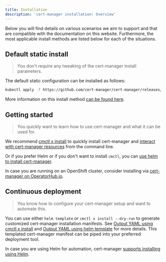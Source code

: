 ```yaml
---
title: Installation
description: 'cert-manager installation: Overview'
---
```


Below you will find details on various scenarios we aim to support and that are
compatible with the documentation on this website. Furthermore, the most applicable
install methods are listed below for each of the situations.

## Default static install

> You don't require any tweaking of the cert-manager install parameters.

The default static configuration can be installed as follows:

```bash
kubectl apply -f https://github.com/cert-manager/cert-manager/releases/download/v1.10.0/cert-manager.yaml
```

More information on this install method [can be found here](./kubectl.md).

## Getting started

> You quickly want to learn how to use cert-manager and what it can be used for.

We recommend [cmctl x install](./cmctl.md) to quickly install cert-manager and [interact with cert-manager resources](../usage/cmctl.md) from the command line.

Or if you prefer Helm or if you don't want to install `cmctl`, you can [use helm to install cert-manager](./helm.md).

In case you are running on an OpenShift cluster, consider installing via [cert-manager on OperatorHub.io](./operator-lifecycle-manager.md).

## Continuous deployment

> You know how to configure your cert-manager setup and want to automate this.

You can use either `helm template` or `cmctl x install --dry-run` to generate customized cert-manager installation manifests.
See [Output YAML using cmctl x install](./cmctl.md#output-yaml) and [Output YAML using helm template](./helm.md#output-yaml) for more details.
This templated cert-manager manifest can be piped into your preferred deployment tool.

In case you are using Helm for automation, cert-manager [supports installing using Helm](./helm.md).
